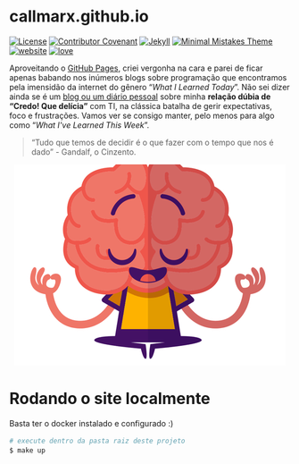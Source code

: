 # callmarx.github.io

[![License](https://img.shields.io/badge/License-MIT-lightgray)](/LICENSE)
[![Contributor Covenant](https://img.shields.io/badge/Contributor%20Covenant-2.0-lightblue)](/pages/code_of_conduct.md)
[![Jekyll](https://img.shields.io/badge/Jekyll-%3E%3D%204.1-blue)](https://jekyllrb.com/)
[![Minimal Mistakes Theme](https://img.shields.io/badge/Minimal%20Mistakes%20Theme-%3E%3D%204.2-blue)](https://github.com/mmistakes/minimal-mistakes)
[![website](https://img.shields.io/website?down_color=red&down_message=offline&up_color=green&up_message=online&url=https%3A%2F%2Fcallmarx.github.io)](https://callmarx.github.io)
[![love](https://img.shields.io/badge/Code%20with-%F0%9F%96%A4-lightgreen)](https://callmarx.github.io/about/)


Aproveitando o [GitHub Pages](https://pages.github.com/), criei vergonha na cara e parei de ficar
apenas babando nos inúmeros blogs sobre programação que encontramos pela imensidão da internet do
gênero “*What I Learned Today*”. Não sei dizer ainda se é um
[blog ou um diário pessoal](https://callmarx.github.io) sobre minha **relação dúbia de “Credo! Que
delícia”** com TI, na clássica batalha de gerir expectativas, foco e frustrações. Vamos ver se
consigo manter, pelo menos para algo como “*What I've Learned This Week*”.

> “Tudo que temos de decidir é o que fazer com o tempo que nos é dado” - Gandalf, o Cinzento.

<p align="center">
<img src="/assets/brain/meditation.webp">
</p>

# Rodando o site localmente

Basta ter o docker instalado e configurado :)

```bash
# execute dentro da pasta raiz deste projeto
$ make up
```
